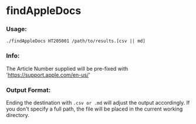 # findAppleDocs
### Usage:

`./findAppleDocs HT205001 /path/to/results.[csv || md]`

### Info:
The Article Number supplied will be pre-fixed with 'https://support.apple.com/en-us/'

### Output Format:
Ending the destination with `.csv or .md` will adjust the output accordingly.  If you don't specify a full path, the file will be placed in the current working directory.

